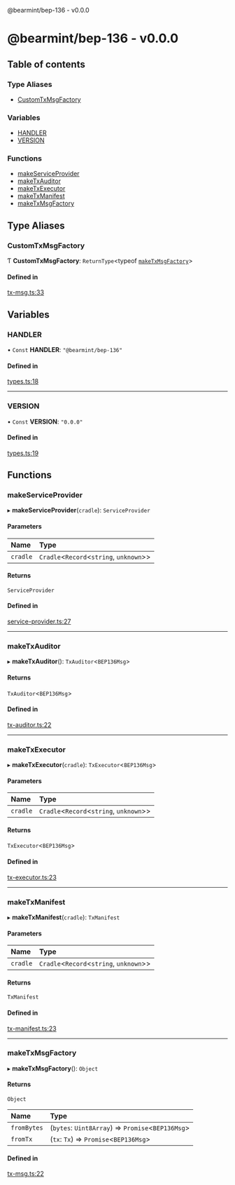 @bearmint/bep-136 - v0.0.0

# @bearmint/bep-136 - v0.0.0

## Table of contents

### Type Aliases

- [CustomTxMsgFactory](README.md#customtxmsgfactory)

### Variables

- [HANDLER](README.md#handler)
- [VERSION](README.md#version)

### Functions

- [makeServiceProvider](README.md#makeserviceprovider)
- [makeTxAuditor](README.md#maketxauditor)
- [makeTxExecutor](README.md#maketxexecutor)
- [makeTxManifest](README.md#maketxmanifest)
- [makeTxMsgFactory](README.md#maketxmsgfactory)

## Type Aliases

### CustomTxMsgFactory

Ƭ **CustomTxMsgFactory**: `ReturnType`<typeof [`makeTxMsgFactory`](README.md#maketxmsgfactory)\>

#### Defined in

[tx-msg.ts:33](https://github.com/bearmint/bearmint/blob/main/packages/bep-136/source/tx-msg.ts#L33)

## Variables

### HANDLER

• `Const` **HANDLER**: ``"@bearmint/bep-136"``

#### Defined in

[types.ts:18](https://github.com/bearmint/bearmint/blob/main/packages/bep-136/source/types.ts#L18)

___

### VERSION

• `Const` **VERSION**: ``"0.0.0"``

#### Defined in

[types.ts:19](https://github.com/bearmint/bearmint/blob/main/packages/bep-136/source/types.ts#L19)

## Functions

### makeServiceProvider

▸ **makeServiceProvider**(`cradle`): `ServiceProvider`

#### Parameters

| Name | Type |
| :------ | :------ |
| `cradle` | `Cradle`<`Record`<`string`, `unknown`\>\> |

#### Returns

`ServiceProvider`

#### Defined in

[service-provider.ts:27](https://github.com/bearmint/bearmint/blob/main/packages/bep-136/source/service-provider.ts#L27)

___

### makeTxAuditor

▸ **makeTxAuditor**(): `TxAuditor`<`BEP136Msg`\>

#### Returns

`TxAuditor`<`BEP136Msg`\>

#### Defined in

[tx-auditor.ts:22](https://github.com/bearmint/bearmint/blob/main/packages/bep-136/source/tx-auditor.ts#L22)

___

### makeTxExecutor

▸ **makeTxExecutor**(`cradle`): `TxExecutor`<`BEP136Msg`\>

#### Parameters

| Name | Type |
| :------ | :------ |
| `cradle` | `Cradle`<`Record`<`string`, `unknown`\>\> |

#### Returns

`TxExecutor`<`BEP136Msg`\>

#### Defined in

[tx-executor.ts:23](https://github.com/bearmint/bearmint/blob/main/packages/bep-136/source/tx-executor.ts#L23)

___

### makeTxManifest

▸ **makeTxManifest**(`cradle`): `TxManifest`

#### Parameters

| Name | Type |
| :------ | :------ |
| `cradle` | `Cradle`<`Record`<`string`, `unknown`\>\> |

#### Returns

`TxManifest`

#### Defined in

[tx-manifest.ts:23](https://github.com/bearmint/bearmint/blob/main/packages/bep-136/source/tx-manifest.ts#L23)

___

### makeTxMsgFactory

▸ **makeTxMsgFactory**(): `Object`

#### Returns

`Object`

| Name | Type |
| :------ | :------ |
| `fromBytes` | (`bytes`: `Uint8Array`) => `Promise`<`BEP136Msg`\> |
| `fromTx` | (`tx`: `Tx`) => `Promise`<`BEP136Msg`\> |

#### Defined in

[tx-msg.ts:22](https://github.com/bearmint/bearmint/blob/main/packages/bep-136/source/tx-msg.ts#L22)
